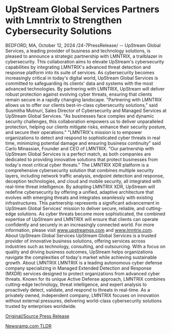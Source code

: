 # UpStream Global Services Partners with Lmntrix to Strengthen Cybersecurity Solutions

BEDFORD, MA, October 12, 2024 /24-7PressRelease/ -- UpStream Global Services, a leading provider of business and technology solutions, is pleased to announce a strategic partnership with LMNTRIX, a trailblazer in cybersecurity. This collaboration aims to elevate UpStream's cybersecurity capabilities by integrating LMNTRIX's advanced threat detection and response platform into its suite of services.  As cybersecurity becomes increasingly critical in today's digital world, UpStream Global Services is committed to safeguarding its clients' data and systems with the most advanced technologies. By partnering with LMNTRIX, UpStream will deliver robust protection against evolving cyber threats, ensuring that clients remain secure in a rapidly changing landscape.  "Partnering with LMNTRIX allows us to offer our clients best-in-class cybersecurity solutions," said Susmitha Mutnuri, Sales Director of Cybersecurity and Managed Services at UpStream Global Services. "As businesses face complex and dynamic security challenges, this collaboration empowers us to deliver unparalleled protection, helping our clients mitigate risks, enhance their security posture, and secure their operations."  "LMNTRIX's mission is to empower organizations to detect and respond to sophisticated cyber threats in real time, minimizing potential damage and ensuring business continuity" said Carlo Minassian, Founder and CEO of LMNTRIX. "Our partnership with UpStream Global Services is a perfect match, as both companies are dedicated to providing innovative solutions that protect businesses from today's most critical cyber threats."  The LMNTRIX XDR platform is a comprehensive cybersecurity solution that combines multiple security layers, including network traffic analysis, endpoint detection and response, deception technologies, and cloud and mobile security, all integrated with real-time threat intelligence. By adopting LMNTRIX XDR, UpStream will redefine cybersecurity by offering a unified, adaptive architecture that evolves with emerging threats and integrates seamlessly with existing infrastructures.  This partnership represents a significant advancement in UpStream Global Services' mission to deliver secure, reliable, and cutting-edge solutions. As cyber threats become more sophisticated, the combined expertise of UpStream and LMNTRIX will ensure that clients can operate confidently and securely in an increasingly connected world.  For more information, please visit www.upstreamgs.com and www.lmntrix.com.  About UpStream Global Services  UpStream Global Services is a trusted provider of innovative business solutions, offering services across industries such as technology, consulting, and outsourcing. With a focus on quality and driving business outcomes, UpStream helps organizations navigate the complexities of today's market while achieving sustainable growth.  About LMNTRIX  LMNTRIX is a leading autonomous cyber defense company specializing in Managed Extended Detection and Response (MXDR) services designed to protect organizations from advanced cyber threats. Known for its unique Active Defense approach, LMNTRIX combines cutting-edge technology, threat intelligence, and expert analysis to proactively detect, validate, and respond to threats in real-time. As a privately owned, independent company, LMNTRIX focuses on innovation without external pressures, delivering world-class cybersecurity solutions trusted by enterprises worldwide. 

[Original/Source Press Release](https://www.24-7pressrelease.com/press-release/515211/upstream-global-services-partners-with-lmntrix-to-strengthen-cybersecurity-solutions) 

[Newsramp.com TLDR](https://newsramp.com/None) 